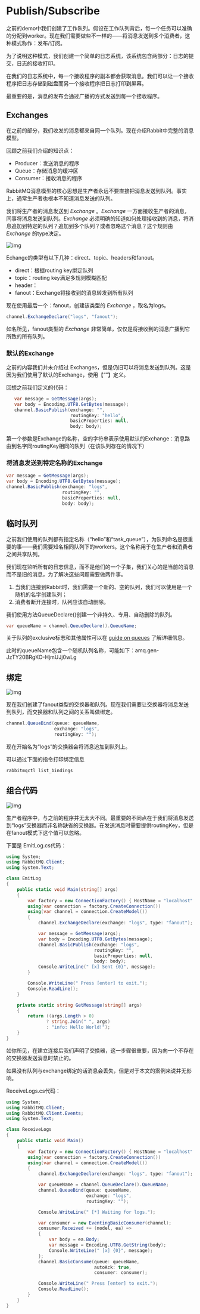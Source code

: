 # Publish/Subscribe

之前的demo中我们创建了工作队列。假设在工作队列背后，每一个任务可以准确的分配到worker。现在我们需要做些不一样的——将消息发送到多个消费者，这种模式称作：发布/订阅。

为了说明这种模式，我们创建一个简单的日志系统，该系统包含两部分：日志的提交，日志的接收打印。

在我们的日志系统中，每一个接收程序的副本都会获取消息。我们可以让一个接收程序把日志存储到磁盘而另一个接收程序把日志打印到屏幕。

最重要的是，消息的发布会通过广播的方式发送到每一个接收程序。

## Exchanges

在之前的部分，我们收发的消息都来自同一个队列。现在介绍Rabbit中完整的消息模型。

回顾之前我们介绍的知识点：

- Producer：发送消息的程序
- Queue：存储消息的缓冲区
- Consumer：接收消息的程序

RabbitMQ消息模型的核心思想是生产者永远不要直接把消息发送到队列。事实上，通常生产者也根本不知道消息发送的队列。

我们将生产者的消息发送到 *Exchange* 。*Exchange* 一方面接收生产者的消息，同事将消息发送到队列。*Exchange* 必须明确的知道如何处理接收到的消息，将消息追加到特定的队列？追加到多个队列？或者忽略这个消息？这个规则由 *Exchange* 的type决定。

![img](https://www.rabbitmq.com/img/tutorials/exchanges.png)

Echange的类型有以下几种：direct、topic、headers和fanout。

- direct：根据routing key绑定队列
- topic：routing key满足多规则模糊匹配
- header：
- fanout：Exchange将接收到的消息转发到所有队列

现在使用最后一个：fanout，创建该类型的 *Exchange* ，取名为logs。

```c#
channel.ExchangeDeclare("logs", "fanout");
```

如名所见，fanout类型的 *Exchange* 非常简单，仅仅是将接收到的消息广播到它所致的所有队列。



### **默认的Exchange**

之前的内容我们并未介绍过 Exchanges，但是仍旧可以将消息发送到队列。这是因为我们使用了默认的Exchange，使用【“”】定义。

回想之前我们定义的代码：

```c#
   var message = GetMessage(args);
   var body = Encoding.UTF8.GetBytes(message);
   channel.BasicPublish(exchange: "",
                        routingKey: "hello",
                        basicProperties: null,
                        body: body);
```

第一个参数是Exchange的名称，空的字符串表示使用默认的Exchange：消息路由到名字同routingKey相同的队列（在该队列存在的情况下）



### 将消息发送到特定名称的Exchange

```c#
var message = GetMessage(args);
var body = Encoding.UTF8.GetBytes(message);
channel.BasicPublish(exchange: "logs",
                     routingKey: "",
                     basicProperties: null,
                     body: body);
```



## 临时队列

之前我们使用的队列都有指定名称（“hello”和“task_queue”），为队列命名是很重要的事——我们需要知名相同队列下的workers。这个名称用于在生产者和消费者之间共享队列。

我们现在监听所有的日志信息，而不是他们的一个子集，我们关心的是当前的消息而不是旧的消息，为了解决这些问题需要做两件事。

1. 当我们连接到Rabbit时，我们需要一个新的、空的队列，我们可以使用是一个随机的名字创建队列；
2. 消费者断开连接时，队列应该自动删除。

我们使用方法QueueDeclare()创建一个非持久、专用、自动删除的队列。

```c#
var queueName = channel.QueueDeclare().QueueName;
```

关于队列的exclusive标志和其他属性可以在 [guide on queues](https://www.rabbitmq.com/queues.html) 了解详细信息。

此时的queueName包含一个随机队列名称，可能如下：amq.gen-JzTY20BRgKO-HjmUJj0wLg



## 绑定

![img](https://www.rabbitmq.com/img/tutorials/bindings.png)

现在我们创建了fanout类型的交换器和队列。现在我们需要让交换器将消息发送到队列，而交换器和队列之间的关系叫做绑定。

```c#
channel.QueueBind(queue: queueName,
                  exchange: "logs",
                  routingKey: "");
```

现在开始名为“logs”的交换器会将消息追加到队列上。

可以通过下面的指令打印绑定信息

```bash
rabbitmqctl list_bindings
```



## 组合代码

![img](https://www.rabbitmq.com/img/tutorials/python-three-overall.png)

生产者程序中，与之前的程序并无太大不同。最重要的不同点在于我们将消息发送到“logs”交换器而非名称缺省的交换器。在发送消息时需要提供routingKey，但是在fanout模式下这个值可以忽略。

下面是 EmitLog.cs代码：

```c#
using System;
using RabbitMQ.Client;
using System.Text;

class EmitLog
{
    public static void Main(string[] args)
    {
        var factory = new ConnectionFactory() { HostName = "localhost" };
        using(var connection = factory.CreateConnection())
        using(var channel = connection.CreateModel())
        {
            channel.ExchangeDeclare(exchange: "logs", type: "fanout");

            var message = GetMessage(args);
            var body = Encoding.UTF8.GetBytes(message);
            channel.BasicPublish(exchange: "logs",
                                 routingKey: "",
                                 basicProperties: null,
                                 body: body);
            Console.WriteLine(" [x] Sent {0}", message);
        }

        Console.WriteLine(" Press [enter] to exit.");
        Console.ReadLine();
    }

    private static string GetMessage(string[] args)
    {
        return ((args.Length > 0)
               ? string.Join(" ", args)
               : "info: Hello World!");
    }
}
```

如你所见，在建立连接后我们声明了交换器，这一步骤很重要，因为向一个不存在的交换器发送消息时禁止的。

如果没有队列与exchange绑定的话消息会丢失，但是对于本文的案例来说并无影响。

ReceiveLogs.cs代码：

```c#
using System;
using RabbitMQ.Client;
using RabbitMQ.Client.Events;
using System.Text;

class ReceiveLogs
{
    public static void Main()
    {
        var factory = new ConnectionFactory() { HostName = "localhost" };
        using(var connection = factory.CreateConnection())
        using(var channel = connection.CreateModel())
        {
            channel.ExchangeDeclare(exchange: "logs", type: "fanout");

            var queueName = channel.QueueDeclare().QueueName;
            channel.QueueBind(queue: queueName,
                              exchange: "logs",
                              routingKey: "");

            Console.WriteLine(" [*] Waiting for logs.");

            var consumer = new EventingBasicConsumer(channel);
            consumer.Received += (model, ea) =>
            {
                var body = ea.Body;
                var message = Encoding.UTF8.GetString(body);
                Console.WriteLine(" [x] {0}", message);
            };
            channel.BasicConsume(queue: queueName,
                                 autoAck: true,
                                 consumer: consumer);

            Console.WriteLine(" Press [enter] to exit.");
            Console.ReadLine();
        }
    }
}
```

